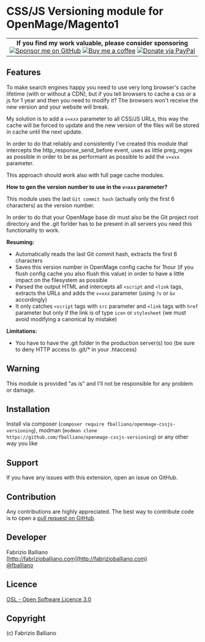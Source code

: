 CSS/JS Versioning module for OpenMage/Magento1
=============================

<table><tr><td align=center>
<strong>If you find my work valuable, please consider sponsoring</strong><br />
<a href="https://github.com/sponsors/fballiano" target=_blank title="Sponsor me on GitHub"><img src="https://img.shields.io/badge/sponsor-30363D?style=for-the-badge&logo=GitHub-Sponsors&logoColor=#white" alt="Sponsor me on GitHub" /></a>
<a href="https://www.buymeacoffee.com/fballiano" target=_blank title="Buy me a coffee"><img src="https://img.shields.io/badge/Buy_Me_A_Coffee-FFDD00?style=for-the-badge&logo=buy-me-a-coffee&logoColor=black" alt="Buy me a coffee" /></a>
<a href="https://www.paypal.com/paypalme/fabrizioballiano" target=_blank title="Donate via PayPal"><img src="https://img.shields.io/badge/PayPal-00457C?style=for-the-badge&logo=paypal&logoColor=white" alt="Donate via PayPal" /></a>
</td></tr></table>

Features
---------

To make search engines happy you need to use very long browser's cache lifetime
(with or without a CDN), but if you tell browsers to cache a css or a js for 1 year 
and then you need to modify it? The browsers won't receive the new version and your website
will break.

My solution is to add a `v=xxx` parameter to all CSS/JS URLs, this way the cache will be forced to
update and the new version of the files will be stored in cache until the next update.

In order to do that reliably and consistently I've created this module that intercepts the
http_response_send_before event, uses as little preg_regex as possible in order to be as
performant as possible to add the `v=xxx` parameter.

This approach should work also with full page cache modules.

**How to gen the version number to use in the `v=xxx` parameter?**

This module uses the last `Git commit hash` (actually only the first 6 characters) as the version number.

In order to do that your OpenMage base dir must also be the Git project root directory and the .git forlder
has to be present in all servers you need this functionality to work.

**Resuming:**
- Automatically reads the last Git commit hash, extracts the first 6 characters
- Saves this version number in OpenMage config cache for 1hour
  (if you flush config cache you also flush this value) in order to have a little
  impact on the filesystem as possible
- Parsed the output HTML and intercepts all `<script` and `<link` tags, extracts the URLs
  and adds the `v=xxx` parameter (using `?v` or `&v` accordingly)
- It only catches `<script` tags with `src` parameter and `<link` tags with `href` parameter
  but only if the link is of type `icon` or `stylesheet` (we must avoid modifying a canonical
  by mistake)

**Limitations:**
- You have to have the .git folder in the production server(s) too
  (be sure to deny HTTP access to .git/* in your .htaccess)

Warning
---------

This module is provided "as is" and I'll not be responsible for any problem or damage.

Installation
------------

Install via composer (`composer require fballiano/openmage-cssjs-versioning`),
modman (`modman clone https://github.com/fballiano/openmage-cssjs-versioning`)
or any other way you like

Support
-------
If you have any issues with this extension, open an issue on GitHub.

Contribution
------------
Any contributions are highly appreciated. The best way to contribute code is to open a
[pull request on GitHub](https://help.github.com/articles/using-pull-requests).

Developer
---------
Fabrizio Balliano  
[http://fabrizioballiano.com](http://fabrizioballiano.com)  
[@fballiano](https://twitter.com/fballiano)

Licence
-------
[OSL - Open Software Licence 3.0](https://opensource.org/license/osl-3)

Copyright
---------
(c) Fabrizio Balliano